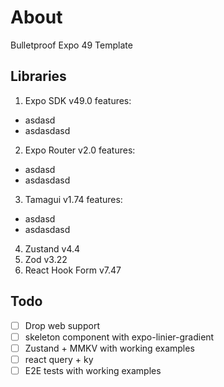 # About

Bulletproof Expo 49 Template

## Libraries

1. Expo SDK v49.0 features:

- asdasd
- asdasdasd

2. Expo Router v2.0 features:

- asdasd
- asdasdasd

3. Tamagui v1.74 features:

- asdasd
- asdasdasd

4. Zustand v4.4
5. Zod v3.22
6. React Hook Form v7.47

## Todo

- [ ] Drop web support
- [ ] skeleton component with expo-linier-gradient
- [ ] Zustand + MMKV with working examples
- [ ] react query + ky
- [ ] E2E tests with working examples
